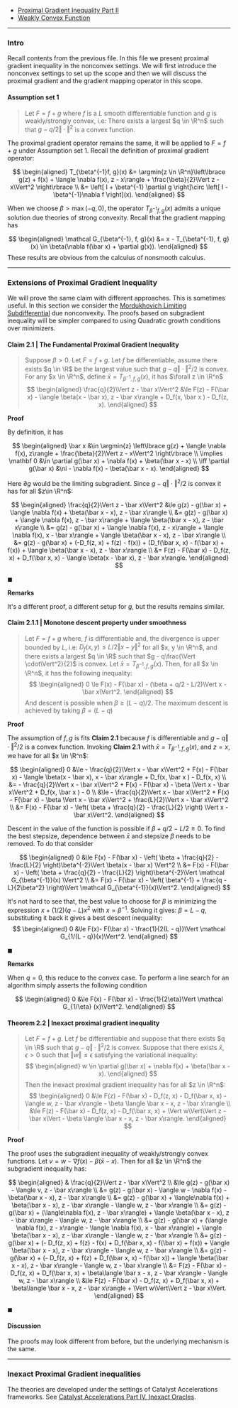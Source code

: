 - [Proximal Gradient Inequality Part II](Proximal%20Gradient%20Inequality%20Part%20II.md)
- [Weakly Convex Function](../Weakly%20Convex%20Function.md)

---
### **Intro**

Recall contents from the previous file. 
In this file we present proximal gradient inequality in the nonconvex settings. 
We will first introduce the nonconvex settings to set up the scope and then we will discuss the proximal gradient and the gradient mapping operator in this scope. 

#### **Assumption set 1**
> Let $F = f + g$ where $f$ is a $L$ smooth differentiable function and $g$ is weakly/strongly convex, i.e: There exists a largest $q \in \R^n$ such that $g - q/2\Vert \cdot\Vert^2$ is a convex function. 


The proximal gradient operator remains the same, it will be applied to $F = f + g$ under Assumption set 1. 
Recall the definition of proximal gradient operator: 

$$
\begin{aligned}
    T_{\beta^{-1}f, g}(x) &= \argmin{z \in \R^n}\left\lbrace
        g(z) + f(x) + \langle \nabla f(x), z - x\rangle + \frac{\beta}{2}\Vert z - x\Vert^2
    \right\rbrace
    \\
    &= \left[
        I + \beta^{-1} \partial g
    \right]\circ \left[
        I - \beta^{-1}\nabla f
    \right](x). 
\end{aligned}
$$

When we choose $\beta > \max(-q, 0)$, the operator $T_{\beta^{-1}f, g}(x)$ admits a unique solution due theories of strong convexity. 
Recall that the gradient mapping has

$$
\begin{aligned}
    \mathcal G_{\beta^{-1}, f, g}(x) 
    &= x - T_{\beta^{-1}, f, g}(x) 
    \in \beta(\nabla f(\bar x) + \partial g(x)).
\end{aligned}
$$
These results are obvious from the calculus of nonsmooth calculus. 





---
### **Extensions of Proximal Gradient Inequality**

We will prove the same claim with different approaches. 
This is sometimes useful. 
In this section we consider the [Mordukhovich Limiting Subdifferential](AMATH%20516%20Numerical%20Optimizations/Non-Smooth%20Calculus/Limiting%20Subgradient.md) due nonconvexity. 
The proofs based on subgradient inequality will be simpler compared to using Quadratic growth conditions over minimizers. 

#### **Claim 2.1 | The Fundamental Proximal Gradient Inequality**
> Suppose $\beta > 0$. 
> Let $F = f + g$. 
> Let $f$ be differentiable, assume there exists $q \in \R$ be the largest value such that $g - q\Vert \cdot\Vert^2/2$ is convex. 
> For any $x \in \R^n$, define $\bar x = T_{\beta^{-1}, f, g}(x)$, it has $\forall z \in \R^n$
> $$
> \begin{aligned}
>     \frac{q}{2}\Vert z - \bar x\Vert^2 
>     &\le 
>     F(z) - F(\bar x) - \langle \beta(x - \bar x), z - \bar x\rangle 
>     + D_f(x, \bar x ) - D_f(z, x). 
> \end{aligned}
> $$

**Proof**

By definition, it has 

$$
\begin{aligned}
    \bar x &\in \argmin{z} \left\lbrace
        g(z) + \langle \nabla f(x), z\rangle + \frac{\beta}{2}\Vert z - x\Vert^2
    \right\rbrace
    \\
    \implies
    \mathbf 0 
    &\in \partial g(\bar x) + \nabla f(x) + \beta(\bar x - x)
    \\
    \iff 
    \partial g(\bar x) &\ni
    - \nabla f(x) - \beta(\bar x - x). 
\end{aligned}
$$

Here $\partial g$ would be the limiting subgradient. 
Since $g - q \Vert \cdot\Vert^2/2$ is convex it has for all $z\in \R^n$: 

$$
\begin{aligned}
    \frac{q}{2}\Vert z - \bar x\Vert^2 
    &\le 
    g(z) - g(\bar x) + \langle \nabla f(x) + \beta(\bar x - x), z - \bar x\rangle
    \\
    &= 
    g(z) - g(\bar x) + \langle \nabla f(x), z - \bar x\rangle + \langle \beta(\bar x - x), z - \bar x\rangle
    \\
    &= g(z) - g(\bar x) + \langle \nabla f(x), z - x\rangle
    + \langle \nabla f(x), x - \bar x\rangle
    + \langle \beta(\bar x - x), z - \bar x\rangle
    \\
    &= 
    g(z) - g(\bar x) 
    + (-D_f(z, x) + f(z) - f(x))
    + (D_f(\bar x, x) - f(\bar x) + f(x))
    + \langle \beta(\bar x - x), z - \bar x\rangle
    \\
    &= F(z) - F(\bar x) - D_f(z, x) + D_f(\bar x, x) 
    - \langle \beta(x - \bar x), z - \bar x\rangle. 
\end{aligned}
$$

$\blacksquare$

**Remarks**

It's a different proof, a different setup for $g$, but the results remains similar. 


#### **Claim 2.1.1 | Monotone descent property under smoothness**
> Let $F = f + g$ where, $f$ is differentiable and, the divergence is upper bounded by $L$, i.e: $D_f(x, y) \le L/2 \Vert x - y\Vert^2$ for all $x, y \in \R^n$, and there exists a largest $q \in \R$ such that $g - q\frac{\Vert \cdot\Vert^2}{2}$ is convex. 
> Let $\bar x = T_{\beta^{-1}, f, g}(x)$. 
> Then, for all $x \in \R^n$, it has the following inequality: 
> $$
> \begin{aligned}
>     0 \le F(x) - F(\bar x) - (\beta + q/2 - L/2)\Vert x - \bar x\Vert^2. 
> \end{aligned}
> $$
> And descent is possible when $\beta \ge (L - q)/2$. 
> The maximum descent is achieved by taking $\beta = (L - q)$

**Proof**

The assumption of $f, g$ is fits **Claim 2.1** because $f$ is differentiable and $g - q\Vert \cdot\Vert^2/2$ is a convex function. 
Invoking **Claim 2.1** with $\bar x = T_{\beta^{-1}, f, g}(x)$, and $z = x$, we have for all $x \in \R^n$: 

$$
\begin{aligned}
    0 &\le 
    - \frac{q}{2}\Vert x - \bar x\Vert^2 + 
    F(x) - F(\bar x) - \langle \beta(x - \bar x), x - \bar x\rangle 
    + D_f(x, \bar x ) - D_f(x, x)
    \\
    &= 
    - \frac{q}{2}\Vert x - \bar x\Vert^2 + 
    F(x) - F(\bar x) - \beta \Vert x - \bar x\Vert^2
    + D_f(x, \bar x ) - 0
    \\
    &\le
    - \frac{q}{2}\Vert x - \bar x\Vert^2 + 
    F(x) - F(\bar x) - \beta \Vert x - \bar x\Vert^2
    + \frac{L}{2}\Vert x - \bar x\Vert^2 
    \\
    &= F(x) - F(\bar x) - \left(
        \beta + \frac{q}{2} - \frac{L}{2}
    \right) \Vert x - \bar x\Vert^2. 
\end{aligned}
$$

Descent in the value of the function is possible if $\beta + q/2 - L/2 \ge 0$. 
To find the best stepsize, dependence between $\bar x$ and stepsize $\beta$ needs to be removed. 
To do that consider 

$$
\begin{aligned}
    0 &\le 
    F(x) - F(\bar x) - \left(
        \beta + \frac{q}{2} - \frac{L}{2}
    \right)\beta^{-2}\Vert \beta(x - \bar x) \Vert^2 
    \\
    &= 
    F(x) - F(\bar x) - \left(
        \beta + \frac{q}{2} - \frac{L}{2}
    \right)\beta^{-2}\Vert \mathcal G_{\beta^{-1}}(x) \Vert^2 
    \\
    &= F(x) - F(\bar x) - \left(
        \beta^{-1} + \frac{q - L}{2\beta^2} 
    \right)\Vert \mathcal G_{\beta^{-1}}(x)\Vert^2.
\end{aligned}
$$

It's not hard to see that, the best value to choose for $\beta$ is minimizing the expression $x + (1/2)(q - L)x^2$ with $x = \beta^{-1}$. 
Solving it gives: $\beta = L - q$, substituting it back it gives a best descent inequality: 
$$
\begin{aligned}
    0 &\le 
    F(x)- F(\bar x) - \frac{1}{2(L - q)}\Vert \mathcal G_{1/(L - q)}(x)\Vert^2. 
\end{aligned}
$$



$\blacksquare$

**Remarks**

When $q = 0$, this reduce to the convex case. 
To perform a line search for an algorithm simply asserts the following condition

$$
\begin{aligned}
    0 &\le F(x) - F(\bar x) - \frac{1}{2\eta}\Vert \mathcal G_{1/\eta} (x)\Vert^2.
\end{aligned}
$$






#### **Theorem 2.2 | Inexact proximal gradient inequality**
> Let $F = f + g$. Let $f$ be differentiable and suppose that there exists $q \in \R$ such that $g - q \Vert \cdot\Vert^2/2$ is convex. 
> Suppose that there exists $\bar x$, $\epsilon > 0$ such that $\Vert w\Vert \le \epsilon$ satisfying the variational inequality: 
> $$
> \begin{aligned}
>     w \in \partial g(\bar x) + \nabla f(x) + \beta(\bar x - x). 
> \end{aligned}
> $$
> Then the inexact proximal gradient inequality has for all $z \in \R^n$: 
> $$
> \begin{aligned}
>     0 &\le 
>     F(z) - F(\bar x) - D_f(z, x) - D_f(\bar x, x) 
>     - \langle w, z - \bar x\rangle - \beta \langle \bar x - x, z - \bar x\rangle 
>     \\
>     &\le 
>     F(z) - F(\bar x) - D_f(z, x) - D_f(\bar x, x) 
>     + \Vert w\Vert\Vert z - \bar x\Vert
>     - \beta \langle \bar x - x, z - \bar x\rangle. 
> \end{aligned}
> $$


**Proof**

The proof uses the subgradient inequality of weakly/strongly convex functions. 
Let $v = w - \nabla f(x) - \beta(\bar x - x)$. 
Then for all $z \in \R^n$ the subgradient inequality has: 

$$
\begin{aligned}
    & \frac{q}{2}\Vert z - \bar x\Vert^2
    \\
    &\le 
    g(z) - g(\bar x) - \langle v, z - \bar x\rangle
    \\
    &= 
    g(z) - g(\bar x) - \langle w - \nabla f(x) - \beta(\bar x - x), z - \bar x\rangle
    \\
    &= 
    g(z) - g(\bar x) + \langle\nabla f(x) + \beta(\bar x - x), z - \bar x\rangle
    - \langle w, z - \bar x\rangle
    \\
    &= 
    g(z) - g(\bar x) + (\langle\nabla f(x), z - \bar x\rangle) 
    + \langle \beta(\bar x - x), z - \bar x\rangle
    - \langle w, z - \bar x\rangle
    \\
    &= 
    g(z) - g(\bar x) + (\langle \nabla f(x), z - x\rangle - \langle \nabla f(x), x - \bar x\rangle) 
    + \langle \beta(\bar x - x), z - \bar x\rangle
    - \langle w, z - \bar x\rangle
    \\
    &= 
    g(z) - g(\bar x) + 
    (- D_f(z, x) + f(z) - f(x) + D_f(\bar x, x) - f(\bar x) + f(x)) 
    + \langle \beta(\bar x - x), z - \bar x\rangle
    - \langle w, z - \bar x\rangle
    \\
    &= 
    g(z) - g(\bar x) + 
    (- D_f(z, x) + f(z) + D_f(\bar x, x) - f(\bar x)) 
    + \langle \beta(\bar x - x), z - \bar x\rangle
    - \langle w, z - \bar x\rangle
    \\
    &= 
    F(z) - F(\bar x)
    - D_f(z, x) + D_f(\bar x, x)
    + \beta\langle \bar x - x, z - \bar x\rangle
    - \langle w, z - \bar x\rangle
    \\
    &\le 
    F(z) - F(\bar x)
    - D_f(z, x) + D_f(\bar x, x)
    + \beta\langle \bar x - x, z - \bar x\rangle
    + \Vert w\Vert\Vert z - \bar x\Vert. 
\end{aligned}
$$

$\blacksquare$

#### **Discussion**

The proofs may look different from before, but the underlying mechanism is the same. 

---
### **Inexact Proximal Gradient inequalities**

The theories are developed under the settings of Catalyst Accelerations frameworks. 
See [Catalyst Accelerations Part IV, Inexact Oracles](../../MATH%20602%20Nesterov%20Acceleration/Catalyst%20Accelerations%20Part%20IV,%20Inexact%20Oracles.md). 
